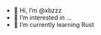 - 👋 Hi, I’m @xbzzz
- 👀 I’m interested in ...
- 🌱 I’m currently learning Rust

<!---
xbzzz/xbzzz is a ✨ special ✨ repository because its `README.md` (this file) appears on your GitHub profile.
You can click the Preview link to take a look at your changes.
--->

